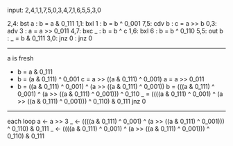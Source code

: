 input: 2,4,1,1,7,5,0,3,4,7,1,6,5,5,3,0


2,4: bst a     : b = a & 0_111
1,1: bxl 1     : b = b ^ 0_001
7,5: cdv b     : c = a >> b
0,3: adv 3     : a = a >> 0_011
4,7: bxc _     : b = b ^ c
1,6: bxl 6     : b = b ^ 0_110
5,5: out b     : _ = b & 0_111
3,0: jnz 0     : jnz 0         

-----

a is fresh
- b = a & 0_111
- b = (a & 0_111) ^ 0_001
c = a >> ((a & 0_111) ^ 0_001)
a = a >> 0_011
- b = ((a & 0_111) ^ 0_001) ^ (a >> ((a & 0_111) ^ 0_001))
b = (((a & 0_111) ^ 0_001) ^ (a >> ((a & 0_111) ^ 0_001))) ^ 0_110
_ = ((((a & 0_111) ^ 0_001) ^ (a >> ((a & 0_111) ^ 0_001))) ^ 0_110) & 0_111
jnz 0         


------

each loop
 a <- a >> 3
 _ <- ((((a & 0_111) ^ 0_001) ^ (a >> ((a & 0_111) ^ 0_001))) ^ 0_110) & 0_111
 _ <- ((((a & 0_111) ^ 0_001) ^ (a >> ((a & 0_111) ^ 0_001))) ^ 0_110) & 0_111
